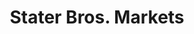---
title: "Stater Bros. Markets"
url: /anaheim/stater-bros-markets-kellogg-drive/
shop: supermarket
---